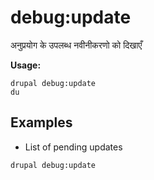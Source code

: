 # debug:update
अनुप्रयोग के उपलब्ध नवीनीकरणो को दिखाएँ

**Usage:**
```
drupal debug:update
du
```

## Examples
* List of pending updates
```
drupal debug:update
```
